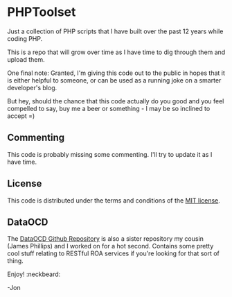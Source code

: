 PHPToolset
==========

Just a collection of PHP scripts that I have built over the past 12 years while coding PHP.

This is a repo that will grow over time as I have time to dig through them and upload them.

One final note:
Granted, I'm giving this code out to the public in hopes that it is either helpful to someone, or can be used as a running joke on a smarter developer's blog.

But hey, should the chance that this code actually do you good and you feel compelled to say, buy me a beer or something - I may be so inclined to accept =)

## Commenting
This code is probably missing some commenting.  I'll try to update it as I have time.

## License
This code is distributed under the terms and conditions of the [MIT license](LICENSE).


## DataOCD
The [DataOCD Github Repository](https://github.com/dataocd) is also a sister repository my cousin (James Phillips) and I worked on for a hot second.  Contains some pretty cool stuff relating to RESTful ROA services if you're looking for that sort of thing.

Enjoy! :neckbeard:

-Jon
